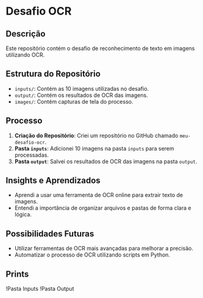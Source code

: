 # Desafio OCR

## Descrição
Este repositório contém o desafio de reconhecimento de texto em imagens utilizando OCR.

## Estrutura do Repositório
- `inputs/`: Contém as 10 imagens utilizadas no desafio.
- `output/`: Contém os resultados de OCR das imagens.
- `images/`: Contém capturas de tela do processo.

## Processo
1. **Criação do Repositório**: Criei um repositório no GitHub chamado `meu-desafio-ocr`.
2. **Pasta `inputs`**: Adicionei 10 imagens na pasta `inputs` para serem processadas.
3. **Pasta `output`**: Salvei os resultados de OCR das imagens na pasta `output`.

## Insights e Aprendizados
- Aprendi a usar uma ferramenta de OCR online para extrair texto de imagens.
- Entendi a importância de organizar arquivos e pastas de forma clara e lógica.

## Possibilidades Futuras
- Utilizar ferramentas de OCR mais avançadas para melhorar a precisão.
- Automatizar o processo de OCR utilizando scripts em Python.

## Prints
!Pasta Inputs
!Pasta Output
